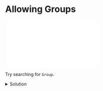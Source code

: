 # Allowing Groups

![SSH Server Config](sshd-config.md)

Try searching for `Group`.

<details>

<summary>Solution</summary>


```sh
nano /etc/ssh/sshd_config
```

Ensure this line exists:

```
AllowGroups remote
```

</details>